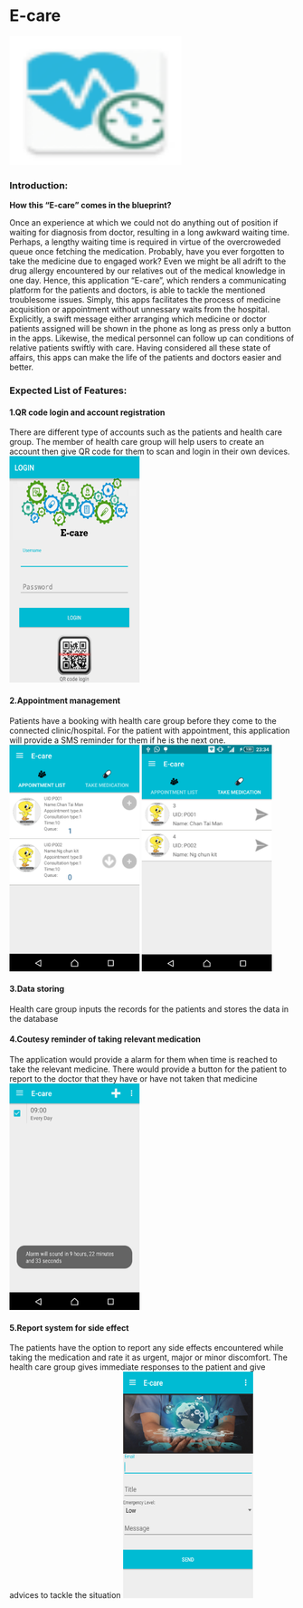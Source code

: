 <h1>E-care</h1><img src="https://github.com/ysoseerius/e_care_new/blob/master/ic_launcher.png" alt="Mountain View" style="width:304px;height:228px;">
<h3>Introduction:</h3>

<b>How this “E-care” comes in the blueprint?</b>

Once an experience at which we could not do anything out of position if waiting for diagnosis from doctor, resulting in a long awkward waiting time. Perhaps, a lengthy waiting time is required in virtue of the overcroweded queue once fetching the medication. Probably, have you ever forgotten to take the medicine due to engaged work? Even we might be all adrift to the drug allergy encountered by our relatives out of the medical knowledge in one day.
Hence, this application “E-care”, which renders a communicating platform for the patients and doctors, is able to tackle the mentioned troublesome issues. Simply, this apps facilitates the process of medicine acquisition or appointment without unnessary waits from the hospital. Explicitly, a swift message either arranging which medicine or doctor patients assigned will be shown in the phone as long as press only a button in the apps. Likewise, the medical personnel can follow up can conditions of relative patients swiftly with care. 
Having considered all these state of affairs, this apps can make the life of the patients and doctors easier and better.

<h3>Expected List of Features:</h3>

<h4>1.QR code login and  account registration</h4>
There are different type of accounts such as the patients and health care group. The member of health care group will help users to create an account then give QR code for them to scan and login in their own devices.
<br>
<img src="https://github.com/ysoseerius/e_care_new/blob/master/screenshot/%E6%9C%AA%E5%91%BD%E5%90%8D.png" alt="Login" height="400" width="230">
<h4>2.Appointment management </h4>
Patients have a booking with health care group before they come to the connected clinic/hospital. For the patient with appointment, this application will provide a SMS reminder for them if he is the next one.
<br>
<img src="https://github.com/ysoseerius/e_care_new/blob/master/screenshot/Screenshot_2016-01-18-23-35-44.png" alt="Appointment" height="400" width="230">
<img src="https://github.com/ysoseerius/e_care_new/blob/master/screenshot/Screenshot_2016-01-18-23-34-23.png" alt="Take_med" height="400" width="230">
<h4>3.Data storing</h4>
Health care group inputs the records for the patients and stores the data in the database
	
<h4>4.Coutesy reminder of taking relevant medication</h4>
The application would provide a alarm for them when time is reached to take the relevant medicine. There would provide a button for the patient to report to the doctor that they have or have not taken that medicine
<img src="https://github.com/ysoseerius/e_care_new/blob/master/screenshot/Screenshot_2016-01-18-23-37-30.png" alt="Alarm" height="400" width="230">
<h4>5.Report system for side effect</h4>
The patients have the option to report any side effects encountered while taking the medication and rate it as urgent, major or minor discomfort. The health care group gives immediate responses to the patient and give advices to tackle the situation
<img src="https://github.com/ysoseerius/e_care_new/blob/master/screenshot/%E6%9C%AA%E5%91%BD%E5%90%8D2.png" alt="Report" height="400" width="230">
